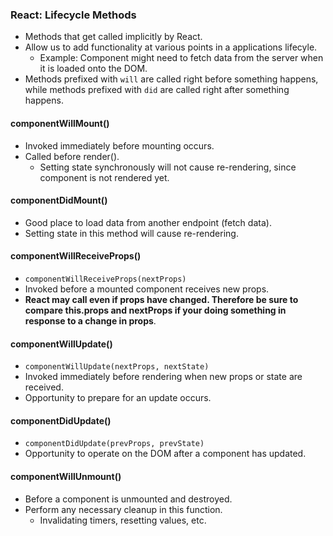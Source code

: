 ### React: Lifecycle Methods

* Methods that get called implicitly by React.
* Allow us to add functionality at various points in a applications lifecyle.
  * Example: Component might need to fetch data from the server when it is loaded onto the DOM.
* Methods prefixed with ```will``` are called right before something happens, while methods prefixed with ```did``` are called right after something happens.

#### componentWillMount()
* Invoked immediately before mounting occurs.
* Called before render().
  * Setting state synchronously will not cause re-rendering, since component is not rendered yet.

#### componentDidMount()
* Good place to load data from another endpoint (fetch data).
* Setting state in this method will cause re-rendering.

#### componentWillReceiveProps()
* ```componentWillReceiveProps(nextProps)```
* Invoked before a mounted component receives new props.
* **React may call even if props have changed. Therefore be sure to compare this.props and nextProps if your doing something in response to a change in props**.

#### componentWillUpdate()
* ```componentWillUpdate(nextProps, nextState)```
* Invoked immediately before rendering when new props or state are received.
* Opportunity to prepare for an update occurs.

#### componentDidUpdate()
* ```componentDidUpdate(prevProps, prevState)```
* Opportunity to operate on the DOM after a component has updated.

#### componentWillUnmount()
* Before a component is unmounted and destroyed.
* Perform any necessary cleanup in this function.
  * Invalidating timers, resetting values, etc.
